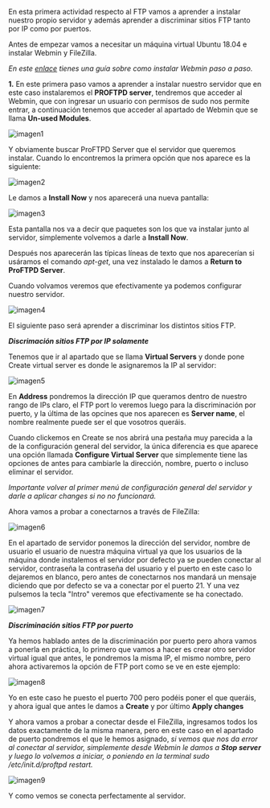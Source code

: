 En esta primera actividad respecto al FTP vamos a aprender a instalar nuestro propio servidor y además aprender a discriminar sitios FTP tanto por IP como por puertos.

Antes de empezar vamos a necesitar un máquina virtual Ubuntu 18.04 e instalar Webmin y FileZilla.

*En este [enlace](https://clouding.io/kb/como-instalar-webmin-en-ubuntu-18-04/) tienes una guía sobre como instalar Webmin paso a paso.*

**1.** En este primera paso vamos a aprender a instalar nuestro servidor que en este caso instalaremos el **PROFTPD server**, tendremos que acceder al Webmin, que con ingresar un usuario con permisos de sudo nos permite entrar, a continuación tenemos que acceder al apartado de Webmin que se llama **Un-used Modules**.

![imagen1](/imagenes/Captura1.PNG)

Y obviamente buscar ProFTPD Server que el servidor que queremos instalar. Cuando lo encontremos la primera opción que nos aparece es la siguiente:

![imagen2](/imagenes/Captura2.PNG)

Le damos a **Install Now** y nos aparecerá una nueva pantalla:

![imagen3](/imagenes/Captura3.PNG)

Esta pantalla nos va a decir que paquetes son los que va instalar junto al servidor, simplemente volvemos a darle a **Install Now**.

Después nos aparecerán las típicas líneas de texto que nos aparecerían si usáramos el comando *apt-get*, una vez instalado le damos a **Return to ProFTPD Server**.

Cuando volvamos veremos que efectivamente ya podemos configurar nuestro servidor. 

![imagen4](/imagenes/Captura4.PNG)

El siguiente paso será aprender a discriminar los distintos sitios FTP.

***Discrimación sitios FTP por IP solamente***

Tenemos que ir al apartado que se llama **Virtual Servers** y donde pone Create virtual server es donde le asignaremos la IP al servidor:

![imagen5](/imagenes/Captura5.PNG)

En **Address** pondremos la dirección IP que queramos dentro de nuestro rango de IPs claro, el FTP port lo veremos luego para la discriminación por puerto, y la última de las opcines que nos aparecen es **Server name**, el nombre realmente puede ser el que vosotros queráis.

Cuando clickemos en Create se nos abrirá una pestaña muy parecida a la de la configuración general del servidor, la única diferencia es que aparece una opción llamada **Configure Virtual Server** que simplemente tiene las opciones de antes para cambiarle la dirección, nombre, puerto o incluso eliminar el servidor.

*Importante volver al primer menú de configuración general del servidor y darle a aplicar changes si no no funcionará.*

Ahora vamos a probar a conectarnos a través de FileZilla:

![imagen6](/imagenes/Captura6.PNG)

En el apartado de servidor ponemos la dirección del servidor, nombre de usuario el usuario de nuestra máquina virtual ya que los usuarios de la máquina donde instalemos el servidor por defecto ya se pueden conectar al servidor, contraseña la contraseña del usuario y el puerto en este caso lo dejaremos en blanco, pero antes de conectarnos nos mandará un mensaje diciendo que por defecto se va a conectar por el puerto 21.
Y una vez pulsemos la tecla "Intro" veremos que efectivamente se ha conectado.

![imagen7](/imagenes/Captura7.PNG)

***Discriminación sitios FTP por puerto***

Ya hemos hablado antes de la discriminación por puerto pero ahora vamos a ponerla en práctica, lo primero que vamos a hacer es crear otro servidor virtual igual que antes, le pondremos la misma IP, el mismo nombre, pero ahora activaremos la opción de FTP port como se ve en este ejemplo:

![imagen8](/imagenes/Captura8.PNG)

Yo en este caso he puesto el puerto 700 pero podéis poner el que queráis, y ahora igual que antes le damos a **Create** y por último **Apply changes**

Y ahora vamos a probar a conectar desde el FileZilla, ingresamos todos los datos exactamente de la misma manera, pero en este caso en el apartado de puerto pondremos el que le hemos asignado, *si vemos que nos da error al conectar al servidor, simplemente desde Webmin le damos a **Stop server** y luego lo volvemos a iniciar, o poniendo en la terminal sudo /etc/init.d/proftpd restart.*

![imagen9](/imagenes/Captura9.PNG)

Y como vemos se conecta perfectamente al servidor.







